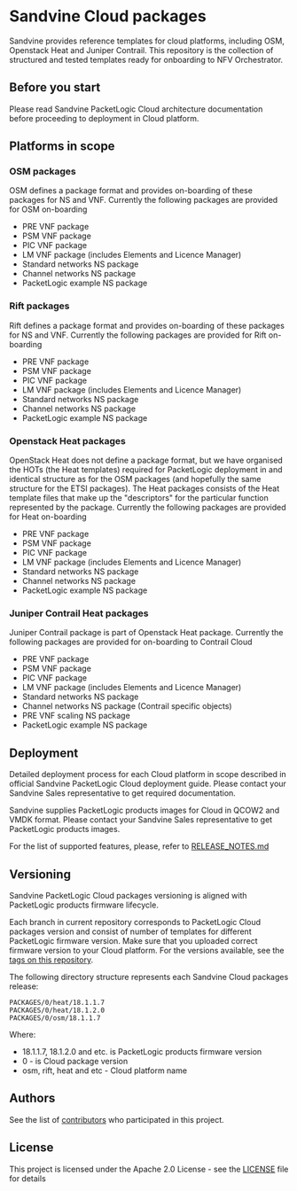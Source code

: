 # Sandvine Cloud packages

Sandvine provides reference templates for cloud platforms, including OSM, Openstack Heat and Juniper Contrail. This repository is the collection of structured and tested templates ready for onboarding to NFV Orchestrator. 

## Before you start

Please read Sandvine PacketLogic Cloud architecture documentation before proceeding to deployment in Cloud platform.

## Platforms in scope

### OSM packages

OSM defines a package format and provides on-boarding of these packages for NS and VNF.
Currently the following packages are provided for OSM on-boarding
* PRE VNF package
* PSM VNF package
* PIC VNF package
* LM VNF package (includes Elements and Licence Manager)
* Standard networks NS package
* Channel networks NS package
* PacketLogic example NS package

### Rift packages

Rift defines a package format and provides on-boarding of these packages for NS and VNF.
Currently the following packages are provided for Rift on-boarding
* PRE VNF package
* PSM VNF package
* PIC VNF package
* LM VNF package (includes Elements and Licence Manager)
* Standard networks NS package
* Channel networks NS package
* PacketLogic example NS package

### Openstack Heat packages

OpenStack Heat does not define a package format, but we have organised the HOTs (the Heat templates) required for PacketLogic deployment in and identical structure as for the OSM packages (and hopefully the same structure for the ETSI packages). The Heat packages consists of the Heat template files that make up the "descriptors" for the particular function represented by the package.
Currently the following packages are provided for Heat on-boarding
* PRE VNF package
* PSM VNF package
* PIC VNF package
* LM VNF package (includes Elements and Licence Manager)
* Standard networks NS package
* Channel networks NS package
* PacketLogic example NS package

### Juniper Contrail Heat packages

Juniper Contrail package is part of Openstack Heat package.
Currently the following packages are provided for on-boarding to Contrail Cloud
* PRE VNF package
* PSM VNF package
* PIC VNF package
* LM VNF package (includes Elements and Licence Manager)
* Standard networks NS package
* Channel networks NS package (Contrail specific objects)
* PRE VNF scaling NS package
* PacketLogic example NS package

## Deployment

Detailed deployment process for each Cloud platform in scope described in official Sandvine PacketLogic Cloud deployment guide. Please contact your Sandvine Sales representative to get required documentation.

Sandvine supplies PacketLogic products images for Cloud in QCOW2 and VMDK format. Please contact your Sandvine Sales representative to get PacketLogic products images.

For the list of supported features, please, refer to [RELEASE_NOTES.md](RELEASE_NOTES.md)

## Versioning

Sandvine PacketLogic Cloud packages versioning is aligned with PacketLogic products firmware lifecycle.

Each branch in current repository corresponds to PacketLogic Cloud packages version and consist of number of templates for different PacketLogic firmware version. Make sure that you uploaded correct firmware version to your Cloud platform. 
 For the versions available, see the [tags on this repository](https://github.com/sandvine/sandvine-nfv-descriptors/tags). 

The following directory structure represents each Sandvine Cloud packages release:
```
PACKAGES/0/heat/18.1.1.7
PACKAGES/0/heat/18.1.2.0
PACKAGES/0/osm/18.1.1.7
```
Where:
* 18.1.1.7, 18.1.2.0 and etc. is PacketLogic products firmware version
* 0 - is Cloud package version
* osm, rift, heat and etc - Cloud platform name

## Authors

See  the list of [contributors](https://github.com/sandvine/sandvine-nfv-descriptors/graphs/contributors) who participated in this project.

## License

This project is licensed under the Apache 2.0 License - see the [LICENSE](LICENSE) file for details
